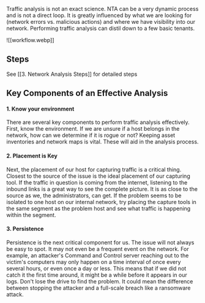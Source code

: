 Traffic analysis is not an exact science. NTA can be a very dynamic process and is not a direct loop. It is greatly influenced by what we are looking for (network errors vs. malicious actions) and where we have visibility into our network. Performing traffic analysis can distil down to a few basic tenants.

![[workflow.webp]]

## Steps

See [[3. Network Analysis Steps]] for detailed steps 
## Key Components of an Effective Analysis

#### 1. Know your environment

There are several key components to perform traffic analysis effectively. First, know the environment. If we are unsure if a host belongs in the network, how can we determine if it is rogue or not? Keeping asset inventories and network maps is vital. These will aid in the analysis process.

#### 2. Placement is Key

Next, the placement of our host for capturing traffic is a critical thing. Closest to the source of the issue is the ideal placement of our capturing tool. If the traffic in question is coming from the internet, listening to the inbound links is a great way to see the complete picture. It is as close to the source as we, the administrators, can get. If the problem seems to be isolated to one host on our internal network, try placing the capture tools in the same segment as the problem host and see what traffic is happening within the segment.

#### 3. Persistence

Persistence is the next critical component for us. The issue will not always be easy to spot. It may not even be a frequent event on the network. For example, an attacker's Command and Control server reaching out to the victim's computers may only happen on a time interval of once every several hours, or even once a day or less. This means that if we did not catch it the first time around, it might be a while before it appears in our logs. Don't lose the drive to find the problem. It could mean the difference between stopping the attacker and a full-scale breach like a ransomware attack.
